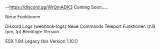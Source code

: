 --https://discord.gg/WrQmADK3
Coming Soon..... 

Neue Funktionen 

Discord Logs (webhook-logs)
Neue Commands 
Teleport Funktionen (z.B tpm, tp) 
Benötigte Version

ESX 1.94 Legacy (bis Version 1.10.1)
